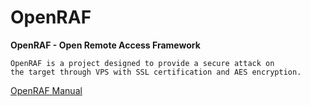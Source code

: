 # OpenRAF

**OpenRAF - Open Remote Access Framework**

```
OpenRAF is a project designed to provide a secure attack on 
the target through VPS with SSL certification and AES encryption.
```

[OpenRAF Manual](https://github.com/enty8080/OpenRAF/wiki)
